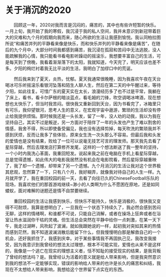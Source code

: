 # 关于消沉的2020
&emsp;&emsp;回顾这一年，2020对我而言是沉闷的，痛苦的，其中也有些许短暂的快乐。一月上旬，我开始了我的寒假，我沉浸于我的私人空间，我并未意识到新冠带着巨大的灾难和九个月的假期向我而来，随心所欲的生活让我感到愉悦。我认同柏拉图所说“和痛苦并列的平静看来像是快乐，而和快乐并列的平静看来像是痛苦”，在随后的九个月中，大部分时间我都感到痛苦，我沉浸在孤寂和苦闷中无法逃脱，没人能疏解我的心情，我只能看书看电影听躁动的摇滚乐，我想要丰富自己的生活，可是每天到了傍晚，我看着渐渐落下的太阳，我就知道，今天完了，明天应该也差不多。夕阳的绚烂衬着我无比平淡的生活，我明白了加缪口中的荒诞。

&emsp;&emsp;然后我来到了夏天，炎热，忧郁。夏天我通常很晚睡，因为我喜欢午夜在天台喝冰可乐听摇滚乐看银河坠落和陌生人聊人生，然后在第二天的中午醒过来，等待夕阳，如此往复。可惜广东的夏天实在太长，浪漫经历多了也不过是平常，我躺在了床上，看书，看卡尔萨根的暗淡蓝点，看毛姆的刀锋，吹空调喝冰啤酒，现在想想也太快乐了，但当时我苦闷。很快我又重新回到天台，因为书看完了，冰箱里只有可乐，我仰望银河，思考人生的意义，在宏观宇宙中遨游，繁琐的生活却没有停止给我提供烦恼。那时候我还是一头长发，留了一年，没人劝的动我，我以为我在坚持自己，其实不过是叛逆，另一方面对于陪伴了一年的头发也产生了难以割舍的情感，我舍不得，所以即使备受偏见，我也没有选择剪掉，每天吹洗的繁琐我并不感到厌烦，反而让我多了些体验，原来女生洗一次头那么不容易。但最后我和头发的爱情也是没有结果，败给了一位可以说毫无技艺可言的理发师。那天我先去看了星际穿越，然后去理发店打算修齐发尾，这样的一个想法断送了我一整年的坚持，一个小时内我洗心革面，我重回短发。说起来我之前在电脑在手机上看星际穿越，总是觉得遗憾，如此伟大的电影我居然没有机会在电影院看，然后星际穿越重映了，我了却一个遗憾，却带来了另一个遗憾。九个月消沉的生活让我对这个世界极其悲观，忽然算了一下，只有八个月，我好糊弄，就像我对待自己的人生一样。九月就开学了，我在重回校园的前一天，去看了向往已久的ChineseFootball乐队的现场，我喜欢他们的那首游戏继续~渺小的人类啊为什么不愿困在原地，还是如同蝼蚁，面对难解的谜题还是情不自禁要继续。

&emsp;&emsp;重回校园的生活让我感到快乐，但快乐不能持久，快乐是消极的，很快我又变得不可耐烦，我算是想明白了，一旦我在一个状态下持续久了，我必然会感到苦闷无聊，这样的情绪啊，和谁都不可说，只能自己消解，或者在操场上狂奔或者在浴室让热水滋润你干枯的灵魂。但生活总会突然在平静中给你一点刺激，在某一天下午，我走过湖畔，风吹起了波澜，就如我跟她说的一样，起初我对突如其来的热情而感到茫然，我不知道波澜消散后能留下什么，但我慢慢明白那是解救自己的一个机会，还好我抓住了，我感到庆幸。对于某些事情我不再固执己见，我改变我接受，因为我意识到我曾经的想法太过理想，根本不可能实现，爱情也从来不是这样的，我像是一个逃亡在现实的理想主义者，恬不知耻的接受现实的结果，是我背叛了曾经的想法吗？是。我曾经认为活着的意义就是给人带来影响，但是我突然意识到我的想法不一定能够实现，错误的影响给人带来的也许是长久的痛苦和纠结，我现在不太想给人带来影响，我想给这个世界留下点实在的东西。


